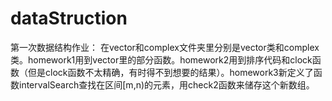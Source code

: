 # dataStruction
第一次数据结构作业：
在vector和complex文件夹里分别是vector类和complex类。homework1用到vector里的部分函数。homework2用到排序代码和clock函数（但是clock函数不太精确，有时得不到想要的结果）。homework3新定义了函数intervalSearch查找在区间[m,n)的元素，用check2函数来储存这个新数组。
